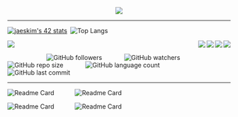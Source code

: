 <p align="center">
 <img src="https://readme-typing-svg.herokuapp.com?size=30&width=650&lines=Hello+I'm+Francois...;+I+am+a+student+at+school+42+Paris...;Nice+to+meet+you+!">
</p>

-----------


[![jaeskim's 42 stats](https://badge42.herokuapp.com/api/stats/frfrance)](https://github.com/JaeSeoKim/badge42)&ensp;![Top Langs](https://github-readme-stats.vercel.app/api/top-langs/?username=kazuumaVII&layout=compact&langs_count=8&count-private=true&hide=javascript,html,CSS,scss,php,twig,&theme=material-palenight)



<a>
  <img align="right" src="https://img.shields.io/badge/c-%2300599C.svg?style=for-the-badge&logo=c&logoColor=white" />
 <img align="right" src="https://img.shields.io/badge/c++-%2300599C.svg?style=for-the-badge&logo=c%2B%2B&logoColor=white" />
 <img align="right" src="https://img.shields.io/badge/html5-%23E34F26.svg?style=for-the-badge&logo=html5&logoColor=white" />
 <img align="right" src="https://img.shields.io/badge/css3-%231572B6.svg?style=for-the-badge&logo=css3&logoColor=white" />
</a>  

![](https://estruyf-github.azurewebsites.net/api/VisitorHit?user=frfrance&repo=github-visitors-badge&countColorcountColor&countColor=%237B1E7A)

&emsp;&emsp;&emsp;&emsp;&emsp;&emsp; ![GitHub followers](https://img.shields.io/github/followers/kazuumaVII?style=social) &emsp;&emsp;&emsp;
![GitHub watchers](https://img.shields.io/github/watchers/kazuumaVII/kazuumaVII?style=social) &emsp;&emsp;&emsp;
![GitHub repo size](https://img.shields.io/github/repo-size/kazuumaVII/kazuumaVII?style=plastic) &emsp;&emsp;&emsp;
![GitHub language count](https://img.shields.io/github/languages/count/kazuumaVII/kazuumaVII?style=plastic) &emsp;&emsp;&emsp;
![GitHub last commit](https://img.shields.io/github/last-commit/kazuumaVII/kazuumaVII?color=red&style=plastic)

-----------

![Readme Card](https://github-readme-stats.vercel.app/api/pin/?username=kazuumaVII&repo=minishell&theme=dracula) &emsp;&emsp; &ensp; 
![Readme Card](https://github-readme-stats.vercel.app/api/pin/?username=kazuumaVII&repo=cub_3d&theme=dracula)

![Readme Card](https://github-readme-stats.vercel.app/api/pin/?username=kazuumaVII&repo=ft_printf&theme=dracula) &emsp;&emsp; &ensp; 
![Readme Card](https://github-readme-stats.vercel.app/api/pin/?username=kazuumaVII&repo=ft_service&theme=dracula)


